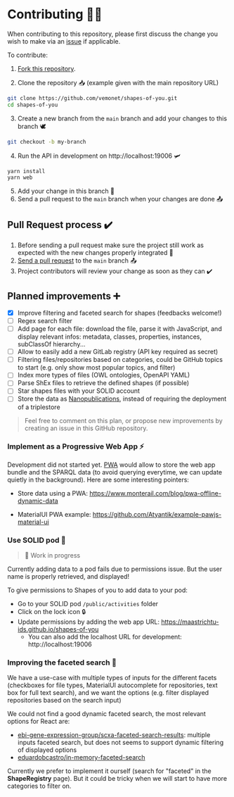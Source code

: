 # Contributing 👩‍💻

When contributing to this repository, please first discuss the change you wish to make via an [issue](https://github.com/vemonet/shapes-of-you/issues) if applicable.



To contribute:

1. [Fork this repository](https://github.com/vemonet/shapes-of-you/fork).

2. Clone the repository 📥 (example given with the main repository URL)

```bash
git clone https://github.com/vemonet/shapes-of-you.git
cd shapes-of-you
```

3. Create a new branch from the `main` branch and add your changes to this branch 🕊️

```bash
git checkout -b my-branch
```

4. Run the API in development on http://localhost:19006 🛩

```bash
yarn install
yarn web
```

5. Add your change in this branch 📝
6. Send a pull request to the `main` branch when your changes are done 📤

## Pull Request process ✔️

1. Before sending a pull request make sure the project still work as expected with the new changes properly integrated 📝
2. [Send a pull request](https://github.com/vemonet/shapes-of-you/compare) to the `main` branch 📤
3. Project contributors will review your change as soon as they can ✔️

## Planned improvements ➕

- [x] Improve filtering and faceted search for shapes (feedbacks welcome!)
- [ ] Regex search filter
- [ ] Add page for each file: download the file, parse it with JavaScript, and display relevant infos: metadata, classes, properties, instances, subClassOf hierarchy...
- [ ] Allow to easily add a new GitLab registry (API key required as secret) 
- [ ] Filtering files/repositories based on categories, could be GitHub topics to start (e.g. only show most popular topics, and filter)
- [ ] Index more types of files (OWL ontologies, OpenAPI YAML)
- [ ] Parse ShEx files to retrieve the defined shapes (if possible)
- [ ] Star shapes files with your SOLID account
- [ ] Store the data as [Nanopublications](http://nanopub.org/wordpress/), instead of requiring the deployment of a triplestore

> Feel free to comment on this plan, or propose new improvements by creating an issue in this GitHub repository.

### Implement as a Progressive Web App ⚡️

Development did not started yet. [PWA](https://web.dev/progressive-web-apps) would allow to store the web app bundle and the SPARQL data (to avoid querying everytime, we can update quietly in the background). Here are some interesting pointers:

* Store data using a PWA: https://www.monterail.com/blog/pwa-offline-dynamic-data

* MaterialUI PWA example: https://github.com/Atyantik/example-pawjs-material-ui

### Use SOLID pod 👤

> 🚧 Work in progress

Currently adding data to a pod fails due to permissions issue. But the user name is properly retrieved, and displayed!

To give permissions to Shapes of you to add data to your pod: 

* Go to your SOLID pod `/public/activities` folder 
* Click on the lock icon 🔒 
* Update permissions by adding the web app URL: https://maastrichtu-ids.github.io/shapes-of-you
  * You can also add the localhost URL for development: http://localhost:19006

### Improving the faceted search 🔎

We have a use-case with multiple types of inputs for the different facets (checkboxes for file types, MaterialUI autocomplete for repositories, text box for full text search), and we want the options (e.g. filter displayed repositories based on the search input)

We could not find a good dynamic faceted search, the most relevant options for React are:

* [ebi-gene-expression-group/scxa-faceted-search-results](https://github.com/ebi-gene-expression-group/scxa-faceted-search-results): multiple inputs faceted search, but does not seems to support dynamic filtering of displayed options
* [eduardobcastro/in-memory-faceted-search](https://github.com/eduardobcastro/in-memory-faceted-search)

Currently we prefer to implement it ourself (search for "faceted" in the **ShapeRegistry** page). But it could be tricky when we will start to have more categories to filter on.